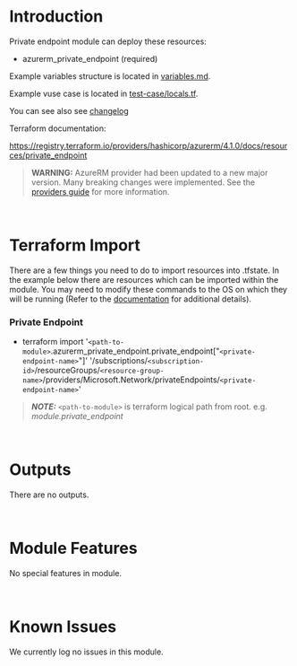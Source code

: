 # Introduction
Private endpoint module can deploy these resources:
* azurerm_private_endpoint (required)

Example variables structure is located in [variables.md](variables.md).

Example vuse case is located in [test-case/locals.tf](test-case/locals.tf).

You can see also see [changelog](CHANGELOG.md)

Terraform documentation: 

https://registry.terraform.io/providers/hashicorp/azurerm/4.1.0/docs/resources/private_endpoint

> **WARNING:** AzureRM provider had been updated to a new major version. Many breaking changes were implemented. See the [providers guide](https://registry.terraform.io/providers/hashicorp/azurerm/latest/docs/guides/4.0-upgrade-guide) for more information.

&nbsp;

# Terraform Import
There are a few things you need to do to import resources into .tfstate. In the example below there are resources which can be imported within the module. You may need to modify these commands to the OS on which they will be running (Refer to the [documentation](https://developer.hashicorp.com/terraform/cli/commands/import#example-import-into-resource-configured-with-for_each) for additional details).
 ### Private Endpoint
* terraform import '`<path-to-module>`.azurerm_private_endpoint.private_endpoint["`<private-endpoint-name>`"]' '/subscriptions/`<subscription-id>`/resourceGroups/`<resource-group-name>`/providers/Microsoft.Network/privateEndpoints/`<private-endpoint-name>`'

 > **_NOTE:_** `<path-to-module>` is terraform logical path from root. e.g. _module.private\_endpoint_

&nbsp;

# Outputs
There are no outputs.

&nbsp;

# Module Features
No special features in module.

&nbsp;

# Known Issues
We currently log no issues in this module.
